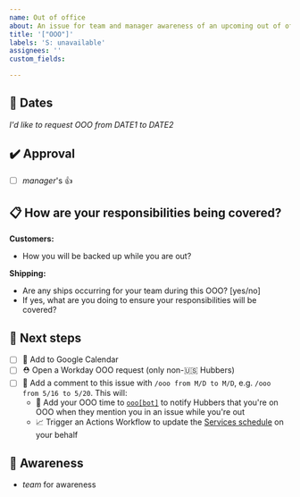 ```yaml
---
name: Out of office
about: An issue for team and manager awareness of an upcoming out of office
title: '["OOO"]'
labels: 'S: unavailable'
assignees: ''
custom_fields: 

---
```


## :calendar: Dates
_I'd like to request OOO from DATE1 to DATE2_

## :heavy_check_mark: Approval
- [ ] _manager_'s :+1:

## :clipboard: How are your responsibilities being covered?

**Customers:**
- How you will be backed up while you are out?

**Shipping:**
- Are any ships occurring for your team during this OOO? [yes/no]
- If yes, what are you doing to ensure your responsibilities will be covered?

## :footprints: Next steps
- [ ] :calendar: Add to Google Calendar
- [ ] :rescue_worker_helmet: Open a Workday OOO request (only non-:us: Hubbers)
- [ ] :speech_balloon: Add a comment to this issue with `/ooo from M/D to M/D`, e.g. `/ooo from 5/16 to 5/20`. This will:
  - :mega: Add your OOO time to [`ooo[bot]`](https://probot.github.io/apps/ooo/) to notify Hubbers that you're on OOO when they mention you in an issue while you're out
  - :chart_with_upwards_trend: Trigger an Actions Workflow to update the [Services schedule](https://docs.google.com/spreadsheets/d/1jaLzkVG3BmV2fPjcKoWPeq6kRXB9Lcpqk28r-DcPeZo/) on your behalf


## :bell: Awareness
- _team_ for awareness

